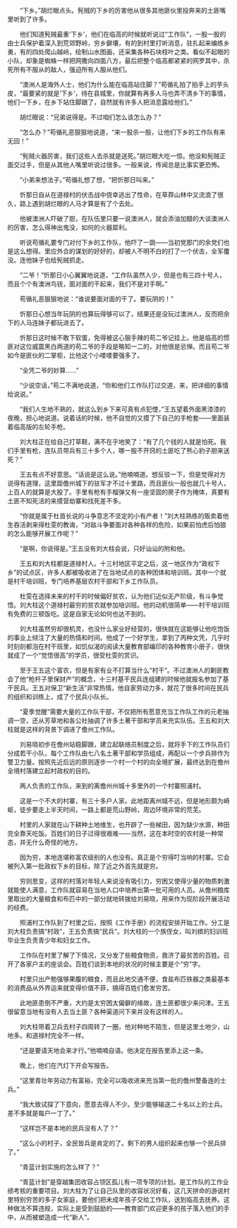 　　“下乡。”胡烂眼点头。髡贼的下乡的厉害他从很多其他匪伙里投奔来的土匪嘴里听到了许多。

　　他们知道髡贼最重‘下乡’，他们在临高的时候就听说过“工作队”，一股一股的由士兵保护着深入到荒郊野岭，穷乡僻壤，有的到村里打听消息，驻扎起来编练乡勇，有的四处爬山越岭，绘制山水图画，还采集各种石块枝叶之类。看似不起眼的小队，却象是蜘蛛一样把网撒向四面八方，最后把整个临高都紧紧的网罗其中，杀死所有不服从的敌人，强迫所有人服从他们。

　　“澳洲人是海外人士，他们为什么能在临高站住脚？”苟循礼拍了拍手上的芋头皮，“最要紧的就是‘下乡’，待在县城里，你就算有再多人马也弄不清乡下的事情，他们一下乡，在乡下站住脚跟了，自然就有许多人把消息露给他们。”

　　胡烂眼说：“兄弟说得是。不过咱们怎么该怎么办？”

　　“怎么办？”苟循礼恶狠狠地说道，“来一股杀一股，让他们下乡的工作队有来无回！”

　　“髡贼火器厉害，我们这些人去杀就是送死。”胡烂眼大吃一惊。他没和髡贼正面交过手，但是从其他人嘴里听说过很多。一般来说，传闻总是比事实更恐怖。

　　“小弟来想法子。”苟循礼想了想，“把忻那日叫来。”

　　忻那日自从在道禄村的伏击战中侥幸逃出了性命，在草莽山林中又流浪了很久，路上遇到胡烂眼的人马才算是有了个去处。

　　他被澳洲人吓破了胆，在队伍里只要一说澳洲人，就会添油加醋的大谈澳洲人的厉害，怎么得神出鬼没，如何的火器犀利。

　　听说苟循礼要专门对付下乡的工作队，他吓了一跳——当初党那门的余党们也是这么想得。里应外合的谋划的好好的，却被人不明不白的打了一个伏击，全军覆没。连他妹子也给髡贼抓走。

　　“二爷！”忻那日小心翼翼地说道，“工作队虽然人少，但是也有三四十号人，而且个个有澳洲鸟铳，面对面的干起来，我们不是对手啊。”

　　苟循礼恶狠狠地说：“谁说要面对面的干了。要玩阴的！”

　　忻那日心想当年玩阴的也算玩得够可以了，结果还是没玩过澳洲人，反而把余下的人马连妹子都玩进去了。

　　忻那日这时候不敢下软蛋，免得被这心狠手辣的苟二爷记挂上。他是临高的惯匪对这位威震黑白两道的苟二爷的手段是略知一二的，对他很是忌惮。而且苟二爷如今是匪伙的二掌柜，比他这个小喽喽要强多了。

　　“全凭二爷的妙算……”

　　“少说空话，”苟二不满地说道，“你和他们工作队打过交道，来，把详细的事情给说说。”

　　“我们人生地不熟的，就这么到乡下来可真有点犯憷，”王五望着外面黑漆漆的夜晚，担心地说道。说着话的时候，他不自觉的又摸了下自己的手枪套——里面装着临高版的左轮手枪。

　　刘大柱正在给自己打草鞋，满不在乎地笑了：“有了几个钱的人就是怕死。我们手里有枪，连队员带兵有三十多个人，哪一股不开窍的土匪吃了熊心豹子胆来送死？”

　　王五有点不好意思。“话说是这么说。”他喃喃道。想反驳一下，但是觉得对方说得有道理，这里距儋州城下的驻军才不过十里路，而且匪伙一般也就几十号人，上百人的就算是大股了。手里有枪有手榴弹又有一座坚固的房子作为掩体，真要有土匪不知死活的来摸营劫寨和找死差不多。

　　“你就是属于杜首长说的斗争意志不坚定的小有产者！”刘大柱熟练的贩卖着他生吞活剥来得杜雯的教诲，“对敌斗争要面对各种各样的危险，如果前怕虎后怕狼的怎么能够开展工作呢？”

　　“是啊，你说得是。”王五没有刘大柱会说，只好讪讪的附和他。

　　王五和刘大柱都是道禄村人。十三村地区平定之后，这一地区作为“政权下乡”的试点区，许多人都被吸收进了在当地试点的各种团体和培训班。其中一个就是村干培训班，专门培养基层农村干部和下乡工作队员。

　　杜雯在选择未来的村干的时候偏好贫农，认为他们近似无产阶级，有斗争觉悟。刘大柱这个道禄村最穷的贫农就参加培训班。他的动机很简单——村干培训班有免费的三顿饭吃。这是自家无论如何也达不到的。

　　刘大柱虽然穷却很机灵，也没什么家业好经营的，很快就在这能够让他吃饱饭的事业上倾注了大量的热情和时间。他成了一个好学生，拿到了丙种文凭，几乎时时刻刻都泡在村干班里，如饥似渴的阅读大量教育部编印的各种教育小册子，很快就成了一个“觉悟很高”的学员，很受杜雯的赏识。

　　至于王五这个富农，但是有家有业不打算当什么“村干”。不过澳洲人的剿匪教会了他“枪杆子里保财产”的概念，十三村基干民兵连组建的时候他就报名参加了基干民兵。王五对保卫“新生活”非常热情。他自家劳动力多，就花了很多时间在民兵的组织和训练上，成了个民兵小队长。

　　“夏季觉醒”需要大量的工作队干部，不仅把所有愿意充当工作队工作的元老抽调一空，还从芳草地和各公社抽调了许多土著干部和学员来充实队伍。王五和刘大柱就是这样的背景下调进了儋州工作队。

　　刘易晓初步在儋州站稳脚跟，建立起联络员制度之后，就将手下的工作队员们分成若干小队，每个工作队由七八名土著干部和学员组成，再配以一个步兵排作为警卫力量。按照先近后远的原则逐步一个村一个村的向全境扩展，最终达到在儋州全境村落建立起村政权的目的。

　　两人负责的工作队，来到的离儋州州城十多里外的一个村寨照浦村。

　　这是一个不大的村寨，有三十多户人家。此地距离州城不远，但是地形颇为崎岖，徒步要走上半天时间，一路上都是荒山野岭，周边环境非常的荒芜。

　　村里的人家就在山下耕种土地维生，也开辟了一些梯田，因为缺少水源，种田完全靠天吃饭。百姓们的日子过得很艰难——当然，这在本时空的农村是一种常态，并无什么奇怪的地方。

　　因为穷，本地连堪称富农级别的人也没有。真正是个穷得叮当响的村寨。它会被列入第一批政权下乡的目标，除了近之外首先就是穷。

　　穷则思变，这样的村落对年轻人来说没有吸引力，穷困又使得少量的物质刺激就能使人满意，工作队就容易在当地人口中培养出第一批可用的人员。从儋州粮库里取出的大量粮食和布匹中的一部分就地转拨给刘易晓，用来作为现阶段开展活动的经费。

　　照浦村工作队到了村里之后，按照《工作手册》的流程安排开始工作。分工是刘大柱负责搞“村政”，王五负责搞“民兵”。刘大柱的一个族侄女，叫刘槟的妇训班毕业生负责青少年和妇女工作。

　　工作队在村里了解了下情况，又分发了些粮食物资，救济了最贫苦的百姓。召开了各家户主的座谈会。百姓们谈到本地的状况的时候主要是个“穷”字。

　　村里只出产勉强够果腹的粮食，而且此地交通不便，食盐布匹铁器之类最基本的消费品从外界运来就变得价值不菲，搞得百姓们愈发穷苦。

　　此地匪患倒不严重，大约是太穷困太偏僻的缘故，连土匪都很少来问津。王五很留意当地有没有人去当土匪？各种渠道问下来并没有这样的人。

　　刘大柱带着卫兵去村子四周转了一圈，他对种地不陌生，但是这里土地少，山地多。和道禄村完全不一样。

　　“还是要请天地会来才行。”他喃喃自语。他决定在报告里添上这一条。

　　晚上，他们在汽灯下开会写报告。

　　“这里青壮年劳动力有富裕，完全可以吸收进来充当第一批的儋州警备连的士兵。”

　　“我大致试探了下意向，愿意去得人不少。至少能够输送二十名以上的士兵。差不多就是每户一丁了。”

　　“这样岂不是本地的民兵没有人了？”

　　“这么小的村子，全民皆兵是肯定的了。剩下的男人组织起来也够一个民兵排了。”

　　“青蓝计划实施的怎么样了？”

　　“青蓝计划”是穿越集团收容占领区孤儿有一项专项的计划。是工作队的工作业绩考核的重要项目。刘大柱为了让自己队里的收容状况好看，这几天拼命的游说村里特别穷苦的多子女家庭，要他们把未成年孩子交给工作队，送到临高去抚养。这种做法不算违规，实际上是受到鼓励的——教育部门欢迎更多的孩子落入他们的手中，从而被塑造成一代“新人”。

